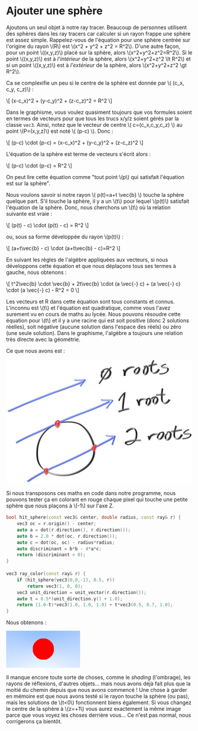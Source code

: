 # Ajouter une sphère

Ajoutons un seul objet à notre ray tracer. Beaucoup de personnes utilisent des sphères dans les ray tracers car calculer si un rayon frappe une sphère est assez simple. Rappelez-vous de l'équation pour une sphère centrée sur l'origine du rayon \\(R\\) est \\(x^2 + y^2 + z^2 = R^2\\). D'une autre façon, pour un point \\((x,y,z)\\) placé sur la sphère, alors \\(x^2+y^2+z^2=R^2\\).
Si le point \\((x,y,z)\\) est à *l'intérieur* de la sphère, alors \\(x^2+y^2+z^2 \lt R^2\\) et si un point \\((x,y,z)\\) est à *l'extérieur* de la sphère, alors \\(x^2+y^2+z^2 \gt R^2\\).

Ca se complexifie un peu si le centre de la sphère est donnée par \\( (c_x, c_y, c_z)\\) :

\\[ (x-c_x)^2 + (y-c_y)^2 + (z-c_z)^2 = R^2 \\]

Dans le graphisme, vous voulez quasiment toujours que vos formules soient en termes de vecteurs pour que tous les trucs x/y/z soient gérés par la classe `vec3`. Ainsi, notez que le vecteur de centre \\( c=(c_x,c_y,c_z) \\) au point \\(P=(x,y,z)\\) est noté \\( (p-c) \\). Donc :

\\[ (p-c) \cdot (p-c) = (x-c_x)^2 + (y-c_y)^2 + (z-c_z)^2 \\]

L'équation de la sphère est terme de vecteurs s'écrit alors :

\\[ (p-c) \cdot (p-c) = R^2 \\]

On peut lire cette équation comme "tout point \\(p\\) qui satisfait l'équation est sur la sphère".

Nous voulons savoir si notre rayon \\( p(t)=a+t \vec{b} \\) touche la sphère quelque part. S'il touche la sphère, il y a un \\(t\\) pour lequel \\(p(t)\\) satisfait l'équation de la sphère.
Donc, nous cherchons un \\(t\\) où la relation suivante est vraie :

\\[ (p(t) - c) \cdot (p(t) - c) = R^2 \\]

ou, sous sa forme développée du rayon \\(p(t)\\) :

\\[ (a+t\vec{b} - c) \cdot (a+t\vec{b} - c)=R^2 \\]

En suivant les règles de l'algèbre appliquées aux vecteurs, si nous développons cette équation et que nous déplaçons tous ses termes à gauche, nous obtenons :

\\[ t^2\vec{b} \cdot \vec{b} + 2t\vec{b} \cdot (a \vec{-} c) + (a \vec{-} c) \cdot (a \vec{-} c) - R^2 = 0 \\]

Les vecteurs et R dans cette équation sont tous constants et connus. L'inconnu est \\(t\\) et l'équation est quadratique, comme vous l'avez surement vu en cours de maths au lycée. Nous pouvons résoudre cette équation pour \\(t\\)  et il y a une racine qui est soit positive (donc 2 solutions réelles), soit négative (aucune solution dans l'espace des réels) ou zéro (une seule solution). Dans le graphisme, l'algèbre a toujours une relation très directe avec la géométrie.

Ce que nous avons est :

![Les résultats de l'intersection d'une sphère](img/sphere_rayons.jpg)

Si nous transposons ces maths en code dans notre programme, nous pouvons tester ça en colorant en rouge chaque pixel qui touche une petite sphère que nous plaçons à \\(-1\\) sur l'axe Z.

```cpp
bool hit_sphere(const vec3& center, double radius, const ray& r) {
    vec3 oc = r.origin() - center;
    auto a = dot(r.direction(), r.direction());
    auto b = 2.0 * dot(oc, r.direction());
    auto c = dot(oc, oc) - radius*radius;
    auto discriminant = b*b - 4*a*c;
    return (discriminant > 0);
}

vec3 ray_color(const ray& r) {
    if (hit_sphere(vec3(0,0,-1), 0.5, r))
        return vec3(1, 0, 0);
    vec3 unit_direction = unit_vector(r.direction());
    auto t = 0.5*(unit_direction.y() + 1.0);
    return (1.0-t)*vec3(1.0, 1.0, 1.0) + t*vec3(0.5, 0.7, 1.0);
}
```

Nous obtenons :

![Une simple sphère rouge](img/sphere_rouge.png)

Il manque encore toute sorte de choses, comme le *shading* (l'ombrage), les rayons de réflexions, d'autres objets... mais nous avons déjà fait plus que la moitié du chemin depuis que nous avons commencé ! Une chose à garder en mémoire est que nous avons testé si le rayon touche la sphère (ou pas), mais les solutions de \\(t<0\\) fonctionnent biens également. Si vous changez le centre de la sphère à \\(z=+1\\) vous aurez exactement la même image parce que vous voyez les choses derrière vous... Ce n'est pas normal, nous corrigerons ça bientôt.